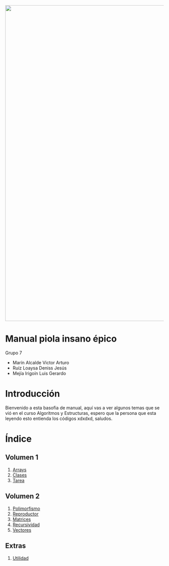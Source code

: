 <img src="https://i.imgur.com/6G6cJ4l.png" width="1000">

# Manual piola insano épico
Grupo 7
* Marín Alcalde Victor Arturo 
* Ruíz Loaysa Deniss Jesús
* Mejía Irigoín Luis Gerardo
# Introducción
Bienvenido a esta basofia de manual, aquí vas a ver algunos temas que se vió en el curso Algoritmos y Estructuras, espero que la persona que esta leyendo esto entienda los códigos xdxdxd, saludos.

# Índice
## Volumen 1
1. [Arrays](Volume_1/Arrays.md)
2. [Clases](Volume_1/Clases.md)
3. [Tarea](Volume_1/Tarea.md)

## Volumen 2
1. [Polimorfismo](Volume_2/Polimorfismo.md)
4. [Reproductor](Volume_2/Recursividad.md)
2. [Matrices](Volume_2/ArraysVol2.md)
3. [Recursividad](Volume_2/Recursividad.md)
5. [Vectores](<Volume_2/Matrices Y Vectores.md>)

## Extras
1. [Utilidad](Extras.md)

